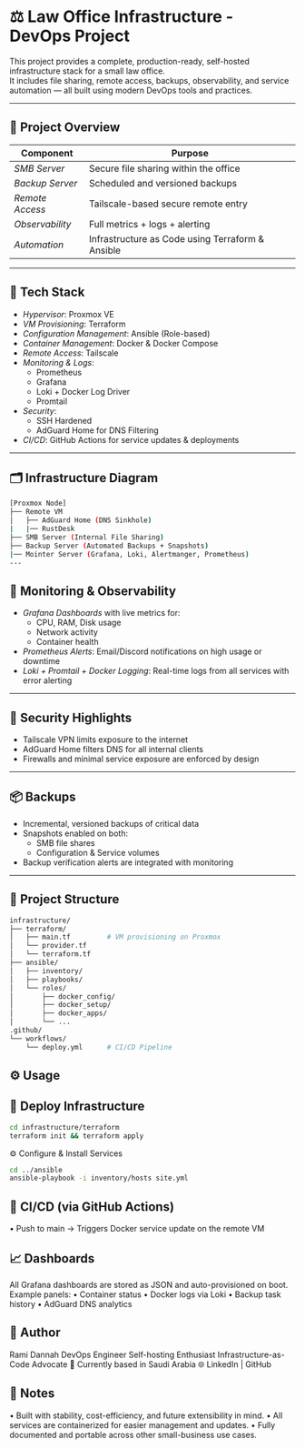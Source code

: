 # ⚖️ Law Office Infrastructure - DevOps Project

This project provides a complete, production-ready, self-hosted infrastructure stack for a small law office.  
It includes file sharing, remote access, backups, observability, and service automation — all built using modern DevOps tools and practices.

---

## 🚀 Project Overview

| Component        | Purpose                                          |
|------------------|--------------------------------------------------|
| *SMB Server*     | Secure file sharing within the office            |
| *Backup Server*  | Scheduled and versioned backups                  |
| *Remote Access*  | Tailscale-based secure remote entry              |
| *Observability*  | Full metrics + logs + alerting                   |
| *Automation*     | Infrastructure as Code using Terraform & Ansible |

---

## 🧰 Tech Stack

- *Hypervisor*: Proxmox VE
- *VM Provisioning*: Terraform
- *Configuration Management*: Ansible (Role-based)
- *Container Management*: Docker & Docker Compose
- *Remote Access*: Tailscale
- *Monitoring & Logs*:
  - Prometheus
  - Grafana
  - Loki + Docker Log Driver
  - Promtail
- *Security*:
  - SSH Hardened
  - AdGuard Home for DNS Filtering
- *CI/CD*: GitHub Actions for service updates & deployments

---

## 🗂️ Infrastructure Diagram
```bash
[Proxmox Node]
├── Remote VM
│   ├── AdGuard Home (DNS Sinkhole)
|   |── RustDesk
├── SMB Server (Internal File Sharing)
├── Backup Server (Automated Backups + Snapshots)
|── Mointer Server (Grafana, Loki, Alertmanger, Prometheus)
---
```
## 📡 Monitoring & Observability

- *Grafana Dashboards* with live metrics for:
  - CPU, RAM, Disk usage
  - Network activity
  - Container health
- *Prometheus Alerts*: Email/Discord notifications on high usage or downtime
- *Loki + Promtail + Docker Logging*: Real-time logs from all services with error alerting

---

## 🔐 Security Highlights

- Tailscale VPN limits exposure to the internet
- AdGuard Home filters DNS for all internal clients
- Firewalls and minimal service exposure are enforced by design

---

## 📦 Backups

- Incremental, versioned backups of critical data
- Snapshots enabled on both:
  - SMB file shares
  - Configuration & Service volumes
- Backup verification alerts are integrated with monitoring

---

## 📄 Project Structure

```bash
infrastructure/
├── terraform/
│   ├── main.tf         # VM provisioning on Proxmox
│   └── provider.tf
│   └── terraform.tf
├── ansible/
│   ├── inventory/
│   ├── playbooks/
│   └── roles/
│       ├── docker_config/
│       ├── docker_setup/
│       ├── docker_apps/
│       └── ...
.github/
└── workflows/
    └── deploy.yml      # CI/CD Pipeline
```

## ⚙️ Usage

## 🚀 Deploy Infrastructure
``` bash
cd infrastructure/terraform
terraform init && terraform apply
```
⚙️ Configure & Install Services
``` bash
cd ../ansible
ansible-playbook -i inventory/hosts site.yml
```

## 🔁 CI/CD (via GitHub Actions)
•	Push to main → Triggers Docker service update on the remote VM


## 📈 Dashboards

All Grafana dashboards are stored as JSON and auto-provisioned on boot.
Example panels:
•	Container status
•	Docker logs via Loki
•	Backup task history
•	AdGuard DNS analytics


## 🤝 Author

Rami Dannah
DevOps Engineer 
Self-hosting Enthusiast 
Infrastructure-as-Code Advocate
📍 Currently based in Saudi Arabia
🌐 LinkedIn | GitHub



## 🧠 Notes
•	Built with stability, cost-efficiency, and future extensibility in mind.
•	All services are containerized for easier management and updates.
•	Fully documented and portable across other small-business use cases.